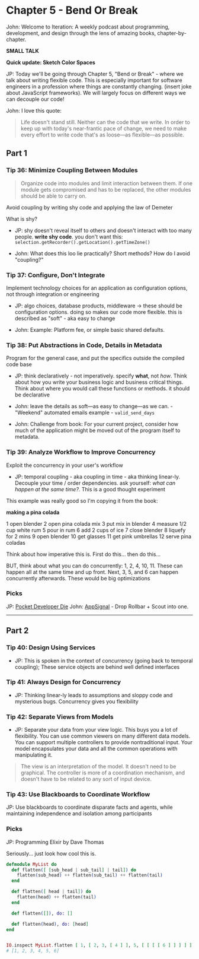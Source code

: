 # Chapter 5 - Bend Or Break

John:
Welcome to Iteration: A weekly podcast about programming, development, and design through the lens of amazing books, chapter-by-chapter.

**SMALL TALK**

**Quick update: Sketch Color Spaces**

JP:
Today we'll be going through Chapter 5, "Bend or Break" - where we talk about writing flexible code. This is especially important for software engineers in a profession where things are constantly changing. (insert joke about JavaScript frameworks). We will largely focus on different ways we can decouple our code!

John: 
I love this quote: 

> Life doesn't stand still. Neither can the code that we write. In order to keep up with today's near-frantic pace of change, we need to make every effort to write code that's as loose—as flexible—as possible.

## Part 1
### Tip 36: Minimize Coupling Between Modules

> Organize code into modules and limit interaction between them. If one module gets compromised and has to be replaced, the other modules should be able to carry on.

Avoid coupling by writing shy code and applying the law of Demeter

What is shy?

* JP: shy doesn't reveal itself to others and doesn't interact with too many people. __write shy code__. you don't want this: `selection.getRecorder().getLocation().getTimeZone()`

* John: What does this loo lie practically? Short methods? How do I avoid "coupling?"

### Tip 37: Configure, Don't Integrate

Implement technology choices for an application as configuration options, not through integration or engineering

* JP: algo choices, database products, middleware -> these should be configuration options. doing so makes our code more flexible. this is described as "soft" - aka easy to change

* John: Example: Platform fee, or simple basic shared defaults. 

### Tip 38: Put Abstractions in Code, Details in Metadata

Program for the general case, and put the specifics outside the compiled code base

* JP: think declaratively - not imperatively. specify __what__, not _how_. Think about how you write your business logic and business critical things. Think about where you would call these functions or methods. it should be declarative

* John: leave the details as soft—as easy to change—as we can. - "Weekend" automated emails example - `valid_send_days`

* John: Challenge from book: For your current project, consider how much of the application might be moved out of the program itself to metadata.

### Tip 39: Analyze Workflow to Improve Concurrency

Exploit the concurrency in your user's workflow

* JP: temporal coupling - aka coupling in time - aka thinking linear-ly. Decouple your time / order dependencies. ask yourself: _what can happen at the same time?_. This is a good thought experiment

This example was really good so I'm copying it from the book:

__making a pina colada__

1 open blender
2 open pina colada mix
3 put mix in blender
4 measure 1/2 cup white rum
5 pour in rum
6 add 2 cups of ice
7 close blender
8 liquefy for 2 mins
9 open blender
10 get glasses
11 get pink umbrellas
12 serve pina coladas

Think about how imperative this is. First do this... then do this...

BUT, think about what you can do concurrently: 1, 2, 4, 10, 11. These can happen all at the same time and up front. Next, 3, 5, and 6 can happen concurrently afterwards. These would be big optimizations

### Picks

JP: [Pocket Developer Die](https://pretendstore.co/products/pocket-developer)
John: [AppSignal](https://appsignal.com/) - Drop Rollbar + Scout into one. 

---

## Part 2
### Tip 40: Design Using Services

* JP: This is spoken in the context of concurrency (going back to temporal coupling); These service objects are behind well defined interfaces

### Tip 41: Always Design for Concurrency

* JP: Thinking linear-ly leads to assumptions and sloppy code and mysterious bugs. Concurrency gives you flexibility

### Tip 42: Separate Views from Models

* JP: Separate your data from your view logic. This buys you a lot of flexibility. You can use common viewers on many different data models. You can support multiple controllers to provide nontraditional input. Your model encapsulates your data and all the common operations with manipulating it.

> The view is an interpretation of the model. It doesn't need to be graphical. The controller is more of a coordination mechanism, and doesn't have to be related to any sort of input device.

### Tip 43: Use Blackboards to Coordinate Workflow

JP: Use blackboards to coordinate disparate facts and agents, while maintaining independence and isolation among participants

### Picks

JP: Programming Elixir by Dave Thomas

Seriously... just look how cool this is.

```elixir
defmodule MyList do
  def flatten([ [sub_head | sub_tail] | tail]) do
    flatten(sub_head) ++ flatten(sub_tail) ++ flatten(tail)
  end

  def flatten([ head | tail]) do
    flatten(head) ++ flatten(tail)
  end

  def flatten([]), do: []

  def flatten(head), do: [head]
end


IO.inspect MyList.flatten [ 1, [ 2, 3, [ 4 ] ], 5, [ [ [ [ 6 ] ] ] ] ]
# [1, 2, 3, 4, 5, 6]
```

